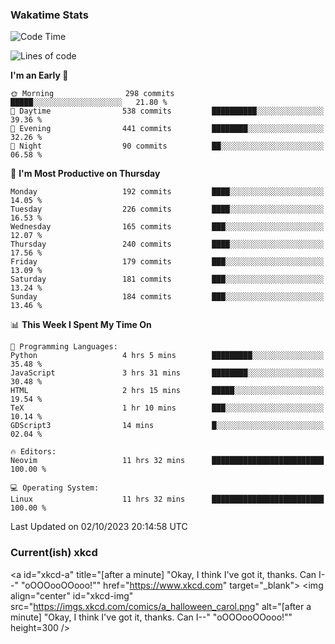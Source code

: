 ### Wakatime Stats
<!--START_SECTION:waka-->
![Code Time](http://img.shields.io/badge/Code%20Time-1%2C973%20hrs%2021%20mins-blue)

![Lines of code](https://img.shields.io/badge/From%20Hello%20World%20I%27ve%20Written-829.9%20thousand%20lines%20of%20code-blue)

**I'm an Early 🐤** 

```text
🌞 Morning                298 commits         █████░░░░░░░░░░░░░░░░░░░░   21.80 % 
🌆 Daytime                538 commits         ██████████░░░░░░░░░░░░░░░   39.36 % 
🌃 Evening                441 commits         ████████░░░░░░░░░░░░░░░░░   32.26 % 
🌙 Night                  90 commits          ██░░░░░░░░░░░░░░░░░░░░░░░   06.58 % 
```
📅 **I'm Most Productive on Thursday** 

```text
Monday                   192 commits         ████░░░░░░░░░░░░░░░░░░░░░   14.05 % 
Tuesday                  226 commits         ████░░░░░░░░░░░░░░░░░░░░░   16.53 % 
Wednesday                165 commits         ███░░░░░░░░░░░░░░░░░░░░░░   12.07 % 
Thursday                 240 commits         ████░░░░░░░░░░░░░░░░░░░░░   17.56 % 
Friday                   179 commits         ███░░░░░░░░░░░░░░░░░░░░░░   13.09 % 
Saturday                 181 commits         ███░░░░░░░░░░░░░░░░░░░░░░   13.24 % 
Sunday                   184 commits         ███░░░░░░░░░░░░░░░░░░░░░░   13.46 % 
```


📊 **This Week I Spent My Time On** 

```text
💬 Programming Languages: 
Python                   4 hrs 5 mins        █████████░░░░░░░░░░░░░░░░   35.48 % 
JavaScript               3 hrs 31 mins       ████████░░░░░░░░░░░░░░░░░   30.48 % 
HTML                     2 hrs 15 mins       █████░░░░░░░░░░░░░░░░░░░░   19.54 % 
TeX                      1 hr 10 mins        ███░░░░░░░░░░░░░░░░░░░░░░   10.14 % 
GDScript3                14 mins             █░░░░░░░░░░░░░░░░░░░░░░░░   02.04 % 

🔥 Editors: 
Neovim                   11 hrs 32 mins      █████████████████████████   100.00 % 

💻 Operating System: 
Linux                    11 hrs 32 mins      █████████████████████████   100.00 % 
```


 Last Updated on 02/10/2023 20:14:58 UTC
<!--END_SECTION:waka-->

### Current(ish) xkcd
<a id="xkcd-a" title="[after a minute] "Okay, I think I've got it, thanks. Can I--" "oOOOooOOooo!"" href="https://www.xkcd.com" target="_blank">
        <img align="center" id="xkcd-img" src="https://imgs.xkcd.com/comics/a_halloween_carol.png" alt="[after a minute] "Okay, I think I've got it, thanks. Can I--" "oOOOooOOooo!"" height=300 />
</a>
